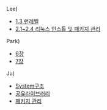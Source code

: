Lee)
- [1.3 런레벨](https://www.notion.so/d6d61f49ac4a4703961a466420551a18?pvs=4)
- [2.1~2.4 리눅스 인스톨 및 패키지 관리](https://www.notion.so/a7954e5196654201bdd3bb7c8c04e516?pvs=4)

Park)
- [6장](https://emphasized-glue-664.notion.site/6-4bf7aede9ed341e6a88a7adcd576c947?pvs=4)
- [7장](https://emphasized-glue-664.notion.site/7-2e8d17faf2cc41c5ad8687177fd857bd?pvs=4)

Ju)
- [System구조](https://merciful-governor-40f.notion.site/Linux-System-Architecture-11603e7354fc4aa483fbf45807d1e551)
- [공유라이브러리](https://merciful-governor-40f.notion.site/Linux-Shared-Library-8ab340b5fd124c8b80331a3739c24f53?pvs=4)
- [패키지 관리](https://merciful-governor-40f.notion.site/Linux-Package-Manager-39d07b7750554611804c34580da812f4?pvs=4)
